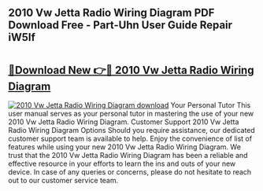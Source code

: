 ## 2010 Vw Jetta Radio Wiring Diagram PDF Download Free - Part-Uhn User Guide Repair iW5If

# <h2><a href="http://dft8uv7.blite.top/?on=2010+Vw+Jetta+Radio+Wiring+Diagram">🔗Download New 👉🔴 2010 Vw Jetta Radio Wiring Diagram</a></h2>

[![2010 Vw Jetta Radio Wiring Diagram download](https://i.imgur.com/lujVjoI.png)](http://dft8uv7.blite.top/?on=2010+Vw+Jetta+Radio+Wiring+Diagram)
Your Personal Tutor This user manual serves as your personal tutor in mastering the use of your new 2010 Vw Jetta Radio Wiring Diagram. Customer Support 2010 Vw Jetta Radio Wiring Diagram Options Should you require assistance, our dedicated customer support team is available to help. Enjoy the convenience of list of features while using your new 2010 Vw Jetta Radio Wiring Diagram. We trust that the 2010 Vw Jetta Radio Wiring Diagram has been a reliable and effective resource in your efforts to learn the ins and outs of your new device. In case of any queries or concerns, please do not hesitate to reach out to our customer service team.
